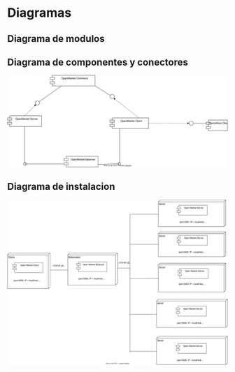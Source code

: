# Diagramas

## Diagrama de modulos

## Diagrama de componentes y conectores

<p align="center">
    <img src="./Diagramas-svg/DiagramaComponentesv1.svg"/>
</p>

## Diagrama de instalacion

<p align="center">
    <img src="./Diagramas-svg/DiagramaDeInstalacion.svg"/>
</p>